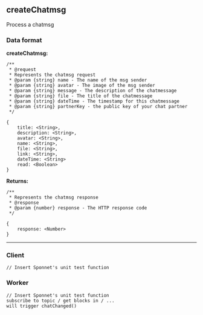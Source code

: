 ## <a name="createChatmsg"></a> createChatmsg 

Process a chatmsg 
### Data format

**createChatmsg:**

```
/**
 * @request
 * Represents the chatmsg request
 * @param {string} name - The name of the msg sender
 * @param {string} avatar - The image of the msg sender
 * @param {string} message - The description of the chatmessage
 * @param {string} file - The title of the chatmessage
 * @param {string} dateTime - The timestamp for this chatmessage
 * @param {string} partnerKey - the public key of your chat partner
 */

{
	title: <String>,
	description: <String>,
	avatar: <String>,
	name: <String>,
	file: <String>,
	link: <String>,
	dateTime: <String>
	read: <Boolean>
}

```

**Returns:**

```
/**
 * Represents the chatmsg response
 * @response
 * @param {number} response - The HTTP response code
 */
 
{ 
	response: <Number>  
}
```

---

### Client
```
// Insert Sponnet's unit test function
```

### Worker
```
// Insert Sponnet's unit test function
subscribe to topic / get blocks in / ...
will trigger chatChanged()
```



